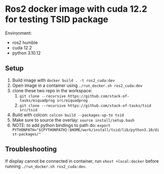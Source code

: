 # Ros2 docker image with cuda 12.2 for testing TSID package

Environment:

- ros2 humble
- cuda 12.2
- python 3.10.12

## Setup

1. Build image with `docker build . -t ros2_cuda:dev`
2. Open image in a container using `./run_docker.sh ros2_cuda:dev`
3. clone these two repo in the workspace:
   1. `git clone --recursive https://github.com/stack-of-tasks/eiquadprog src/eiquadprog`
   2. `git clone --recursive https://github.com/stack-of-tasks/tsid src/tsid`
4. Build with colcon: `colcon build --packages-up-to tsid`
5. Make sure to source the overlay: `source install/setup.bash`
6. NOTE: to add python bindings to path do: `export PYTHONPATH="${PYTHONPATH}:$HOME/work/install/tsid/lib/python3.10/dist-packages/"`

## Troubleshooting

If display cannot be connected in container, run `xhost +local:docker` before running `./run_docker.sh ros2_cuda:dev`.
